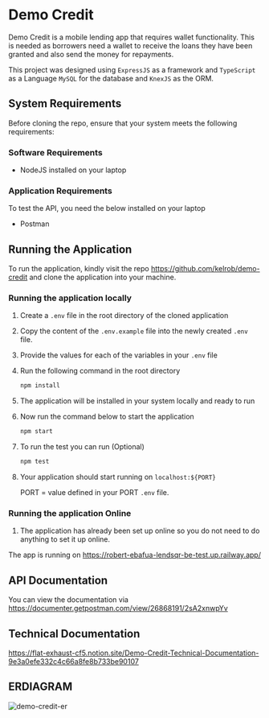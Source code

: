 # Demo Credit

Demo Credit is a mobile lending app that requires wallet functionality. This is needed as borrowers need a wallet to
receive the loans they have been granted and also send the money for repayments.

This project was designed using `ExpressJS` as a framework and `TypeScript` as a Language `MySQL` for the database
and `KnexJS` as the ORM.

## **System Requirements**

Before cloning the repo, ensure that your system meets the following requirements:

### Software Requirements

- NodeJS installed on your laptop

### Application Requirements

To test the API, you need the below installed on your laptop

- Postman

## Running the Application

To run the application, kindly visit the repo https://github.com/kelrob/demo-credit and clone the application into your
machine.

### **Running the application locally**

1. Create a `.env` file in the root directory of the cloned application
2. Copy the content of the `.env.example` file into the newly created `.env` file.
3. Provide the values for each of the variables in your `.env` file
4. Run the following command in the root directory

    ```bash
    npm install
    ```

5. The application will be installed in your system locally and ready to run
6. Now run the command below to start the application

    ```bash
    npm start
    ```

7. To run the test you can run (Optional)

    ```bash
    npm test
    ```

8. Your application should start running on `localhost:${PORT}`

   PORT = value defined in your PORT `.env` file.

### **Running the application Online**

1. The application has already been set up online so you do not need to do anything to set it up online.

The app is running on
https://robert-ebafua-lendsqr-be-test.up.railway.app/

## API Documentation

You can view the documentation via https://documenter.getpostman.com/view/26868191/2sA2xnwpYv

## Technical Documentation

https://flat-exhaust-cf5.notion.site/Demo-Credit-Technical-Documentation-9e3a0efe332c4c66a8fe8b733be90107

## ERDIAGRAM

![demo-credit-er](https://github.com/kelrob/demo-credit/assets/11693108/4521b8ca-627b-4278-97df-b763a22b9db2)



